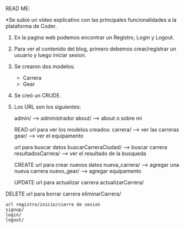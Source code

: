 READ ME:

*Se subió un video explicativo con las principales funcionalidades a la plataforma de Coder.

1. En la pagina web podemos encontrar un Registro, Login y Logout.
2. Para ver el contenido del blog, primero debemos crear/registrar un usuario y luego iniciar sesion.
3. Se crearon dos modelos: 
    - Carrera
    - Gear
4. Se creó un CRUDE.
4. Los URL son los siguientes:

    admin/  --> administrador
    about/  --> about o sobre mi

    READ
    url para ver los modelos creados:
    carrera/ --> ver las carreras
    gear/  --> ver el equipamento

    url para buscar datos
    buscarCarreraCiudad/ --> buscar carrera
    resultadosCarrera/  --> ver el resultado de la busqueda

    CREATE
    url para crear nuevos datos
    nueva_carrera/  --> agregar una nueva carrera
    nuevo_gear/  --> agregar equipamento
   
   UPDATE
    url para actualizar carrera
    actualizarCarrera/

  DELETE
   url para borrar carrera
    eliminarCarrera/
    
    url registro/inicio/cierre de sesion
    signup/
    login/
    logout/

    
